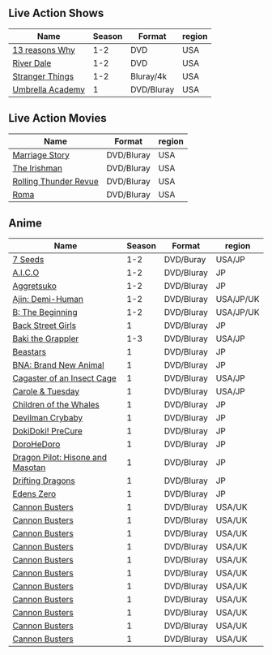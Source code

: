 ## Live Action Shows
| Name | Season | Format | region |
|-----------	|------------  | -------------| ---------|
| [13 reasons Why ](https://www.imdb.com/title/tt1837492)| 1-2 | DVD | USA |
| [River Dale](https://www.imdb.com/title/tt4574334)| 1-2 | DVD | USA |
| [Stranger Things](https://www.imdb.com/title/tt4574334)| 1-2 | Bluray/4k | USA |
| [Umbrella Academy](https://www.imdb.com/title/tt1312171) | 1 | DVD/Bluray | USA |
 
## Live Action Movies
| Name | Format | region |
|-----------	|-------------------------| ---------|
| [Marriage Story](https://www.imdb.com/title/tt7653254)| DVD/Bluray | USA |
| [The Irishman](https://www.imdb.com/title/tt1302006)| DVD/Bluray | USA |
| [Rolling Thunder Revue](https://www.imdb.com/title/tt9577852)| DVD/Bluray | USA |
| [Roma](https://www.imdb.com/title/tt6155172)| DVD/Bluray | USA |

## Anime
| Name | Season | Format | region |
|-----------	|------------  | -------------| ---------|
| [7 Seeds ](https://www.imdb.com/title/tt1837492)                         | 1-2 | DVD/Buray | USA/JP |
| [A.I.C.O](https://www.imdb.com/title/tt4574334)                          | 1-2 | DVD/Bluray | JP |
| [Aggretsuko](https://www.imdb.com/title/tt4574334)                       | 1-2 | DVD/Bluray | JP |
| [Ajin: Demi-Human](https://www.imdb.com/title/tt1312171)                 | 1-2 | DVD/Bluray | USA/JP/UK |
| [B: The Beginning](https://www.imdb.com/title/tt1312171)                 | 1-2 | DVD/Bluray | USA/JP/UK |
| [Back Street Girls](https://www.imdb.com/title/tt1312171)                | 1 | DVD/Bluray | JP |
| [Baki the Grappler](https://www.imdb.com/title/tt1312171)                | 1-3 | DVD/Bluray | USA/JP |
| [Beastars](https://www.imdb.com/title/tt1312171)                         | 1 | DVD/Bluray | JP |
| [BNA: Brand New Animal](https://www.imdb.com/title/tt1312171)            | 1 | DVD/Bluray | JP |
| [Cagaster of an Insect Cage](https://www.imdb.com/title/tt1312171)       | 1 | DVD/Bluray | USA/JP |
| [Carole & Tuesday](https://www.imdb.com/title/tt1312171)                 | 1 | DVD/Bluray | USA/JP |
| [Children of the Whales](https://www.imdb.com/title/tt1312171)           | 1 | DVD/Bluray | JP |
| [Devilman Crybaby](https://www.imdb.com/title/tt1312171)                 | 1 | DVD/Bluray | JP |
| [DokiDoki! PreCure](https://www.imdb.com/title/tt1312171)                | 1 | DVD/Bluray | JP |
| [DoroHeDoro](https://www.imdb.com/title/tt1312171)                       | 1 | DVD/Bluray | JP |
| [Dragon Pilot: Hisone and Masotan](https://www.imdb.com/title/tt1312171) | 1 | DVD/Bluray | JP |
| [Drifting Dragons](https://www.imdb.com/title/tt1312171)                 | 1 | DVD/Bluray | JP |
| [Edens Zero](https://www.imdb.com/title/tt1312171)                       | 1 | DVD/Bluray | JP |
| [Cannon Busters](https://www.imdb.com/title/tt1312171) | 1 | DVD/Bluray | USA/UK |
| [Cannon Busters](https://www.imdb.com/title/tt1312171) | 1 | DVD/Bluray | USA/UK |
| [Cannon Busters](https://www.imdb.com/title/tt1312171) | 1 | DVD/Bluray | USA/UK |
| [Cannon Busters](https://www.imdb.com/title/tt1312171) | 1 | DVD/Bluray | USA/UK |
| [Cannon Busters](https://www.imdb.com/title/tt1312171) | 1 | DVD/Bluray | USA/UK |
| [Cannon Busters](https://www.imdb.com/title/tt1312171) | 1 | DVD/Bluray | USA/UK |
| [Cannon Busters](https://www.imdb.com/title/tt1312171) | 1 | DVD/Bluray | USA/UK |
| [Cannon Busters](https://www.imdb.com/title/tt1312171) | 1 | DVD/Bluray | USA/UK |
| [Cannon Busters](https://www.imdb.com/title/tt1312171) | 1 | DVD/Bluray | USA/UK |
| [Cannon Busters](https://www.imdb.com/title/tt1312171) | 1 | DVD/Bluray | USA/UK |
| [Cannon Busters](https://www.imdb.com/title/tt1312171) | 1 | DVD/Bluray | USA/UK |
